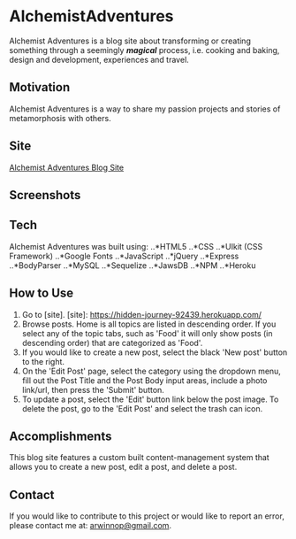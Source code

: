 # AlchemistAdventures
Alchemist Adventures is a blog site about transforming or creating something through a seemingly **_magical_** process, i.e. cooking and baking, design and development, experiences and travel.

## Motivation
Alchemist Adventures is a way to share my passion projects and stories of metamorphosis with others. 

## Site
[Alchemist Adventures Blog Site](https://hidden-journey-92439.herokuapp.com/ "Alchemist Adventures Blog")

## Screenshots 

## Tech
Alchemist Adventures was built using: 
..*HTML5
..*CSS 
..*UIkit (CSS Framework)
..*Google Fonts
..*JavaScript
..*jQuery
..*Express
..*BodyParser
..*MySQL
..*Sequelize
..*JawsDB 
..*NPM
..*Heroku

## How to Use
1. Go to [site].
[site]: https://hidden-journey-92439.herokuapp.com/
2. Browse posts. Home is all topics are listed in descending order. If you select any of the topic tabs, such as 'Food' it will only show posts (in descending order) that are categorized as 'Food'. 
3. If you would like to create a new post, select the black 'New post' button to the right.
4. On the 'Edit Post' page, select the category using the dropdown menu, fill out the Post Title and the Post Body input areas, include a photo link/url, then press the 'Submit' button. 
5. To update a post, select the 'Edit' button link below the post image. To delete the post, go to the 'Edit Post' and select the trash can icon.

## Accomplishments 
This blog site features a custom built content-management system that allows you to create a new post, edit a post, and delete a post. 

## Contact
If you would like to contribute to this project or would like to report an error, please contact me at: arwinnop@gmail.com. 